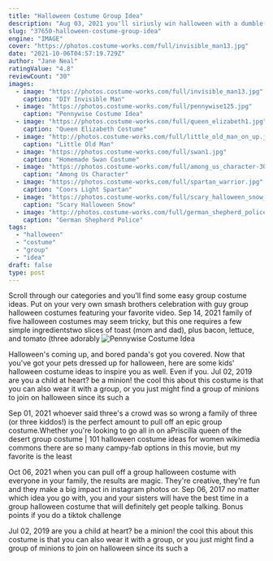 ```yaml
---
title: "Halloween Costume Group Idea"
description: "Aug 03, 2021 you'll siriusly win halloween with a dumble-adorable harry potter theme for your group costume. Look closelythere's even a costume idea for your dog in there! see more at"
slug: "37650-halloween-costume-group-idea"
engine: "IMAGE"
cover: "https://photos.costume-works.com/full/invisible_man13.jpg"
date: "2021-10-06T04:57:19.729Z"
author: "Jane Neal"
ratingValue: "4.8"
reviewCount: "30"
images:
  - image: "https://photos.costume-works.com/full/invisible_man13.jpg"
    caption: "DIY Invisible Man"
  - image: "https://photos.costume-works.com/full/pennywise125.jpg"
    caption: "Pennywise Costume Idea"
  - image: "https://photos.costume-works.com/full/queen_elizabeth1.jpg"
    caption: "Queen Elizabeth Costume"
  - image: "http://photos.costume-works.com/full/little_old_man_on_up.jpg"
    caption: "Little Old Man"
  - image: "https://photos.costume-works.com/full/swan1.jpg"
    caption: "Homemade Swan Costume"
  - image: "https://photos.costume-works.com/full/among_us_character-30678-1.jpg"
    caption: "Among Us Character"
  - image: "https://photos.costume-works.com/full/spartan_warrior.jpg"
    caption: "Coors Light Spartan"
  - image: "https://photos.costume-works.com/full/scary_halloween_snow_globe.jpg"
    caption: "Scary Halloween Snow"
  - image: "http://photos.costume-works.com/full/german_shepherd_police_dog4.jpg"
    caption: "German Shepherd Police"
tags:
  - "halloween"
  - "costume"
  - "group"
  - "idea"
draft: false
type: post
---
```


Scroll through our categories and you'll find some easy group costume ideas. Put on your very own smash brothers celebration with guy group halloween costumes featuring your favorite video. Sep 14, 2021 family of five halloween costumes may seem tricky, but this one requires a few simple ingredientstwo slices of toast (mom and dad), plus bacon, lettuce, and tomato (three adorably
![Pennywise Costume Idea](https://photos.costume-works.com/full/pennywise125.jpg "Pennywise Costume Idea")

Halloween&#39;s coming up, and bored panda&#39;s got you covered. Now that you&#39;ve got your pets dressed up for halloween, here are some kids&#39; halloween costume ideas to inspire you as well. Even if you. Jul 02, 2019 are you a child at heart? be a minion! the cool this about this costume is that you can also wear it with a group, or you just might find a group of minions to join on halloween since its such a
<!--inArticleAds-->

<!--galleryOne-->

Sep 01, 2021 whoever said three's a crowd was so wrong  a family of three (or three kiddos!) is the perfect amount to pull off an epic group costume.Whether you're looking to go all in on aPriscilla queen of the desert group costume | 101 halloween costume ideas for women wikimedia commons there are so many campy-fab options in this movie, but my favorite is the least
<!--inArticleAds-->

<!--galleryTwo-->

Oct 06, 2021 when you can pull off a group halloween costume with everyone in your family, the results are magic. They're creative, they're fun and they make a big impact in instagram photos or. Sep 06, 2017 no matter which idea you go with, you and your sisters will have the best time in a group halloween costume that will definitely get people talking. Bonus points if you do a tiktok challenge
<!--galleryThree-->

Jul 02, 2019 are you a child at heart? be a minion! the cool this about this costume is that you can also wear it with a group, or you just might find a group of minions to join on halloween since its such a